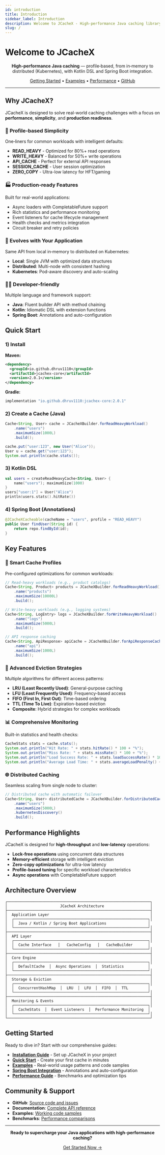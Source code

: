 ```yaml
---
id: introduction
title: Introduction
sidebar_label: Introduction
description: Welcome to JCacheX - High-performance Java caching library
slug: /
---
```


# Welcome to JCacheX

<div align="center">

**High‑performance Java caching** — profile‑based, from in‑memory to distributed (Kubernetes), with Kotlin DSL and Spring Boot integration.

[Getting Started](/docs/getting-started) • [Examples](/docs/examples) • [Performance](/docs/performance) • [GitHub](https://github.com/dhruv1110/jcachex)

</div>

---

## Why JCacheX?

JCacheX is designed to solve real-world caching challenges with a focus on **performance**, **simplicity**, and **production readiness**.

### 🚀 **Profile‑based Simplicity**
One‑liners for common workloads with intelligent defaults:
- **READ_HEAVY** - Optimized for 80%+ read operations
- **WRITE_HEAVY** - Balanced for 50%+ write operations
- **API_CACHE** - Perfect for external API responses
- **SESSION_CACHE** - User session optimization
- **ZERO_COPY** - Ultra-low latency for HFT/gaming

### 🏭 **Production‑ready Features**
Built for real-world applications:
- Async loaders with CompletableFuture support
- Rich statistics and performance monitoring
- Event listeners for cache lifecycle management
- Health checks and metrics integration
- Circuit breaker and retry policies

### 🔄 **Evolves with Your Application**
Same API from local in‑memory to distributed on Kubernetes:
- **Local**: Single JVM with optimized data structures
- **Distributed**: Multi-node with consistent hashing
- **Kubernetes**: Pod-aware discovery and auto-scaling

### 👨‍💻 **Developer‑friendly**
Multiple language and framework support:
- **Java**: Fluent builder API with method chaining
- **Kotlin**: Idiomatic DSL with extension functions
- **Spring Boot**: Annotations and auto-configuration

## Quick Start

### 1) Install

**Maven:**
```xml
<dependency>
  <groupId>io.github.dhruv1110</groupId>
  <artifactId>jcachex-core</artifactId>
  <version>2.0.1</version>
</dependency>
```

**Gradle:**
```gradle
implementation "io.github.dhruv1110:jcachex-core:2.0.1"
```

### 2) Create a Cache (Java)

```java
Cache<String, User> cache = JCacheXBuilder.forReadHeavyWorkload()
    .name("users")
    .maximumSize(1000L)
    .build();

cache.put("user:123", new User("Alice"));
User u = cache.get("user:123");
System.out.println(cache.stats());
```

### 3) Kotlin DSL

```kotlin
val users = createReadHeavyCache<String, User> {
    name("users"); maximumSize(1000)
}
users["user:1"] = User("Alice")
println(users.stats().hitRate())
```

### 4) Spring Boot (Annotations)

```java
@JCacheXCacheable(cacheName = "users", profile = "READ_HEAVY")
public User findUser(String id) {
    return repo.findById(id);
}
```

## Key Features

### 🎯 **Smart Cache Profiles**
Pre-configured optimizations for common workloads:

```java
// Read-heavy workloads (e.g., product catalogs)
Cache<String, Product> products = JCacheXBuilder.forReadHeavyWorkload()
    .name("products")
    .maximumSize(10000L)
    .build();

// Write-heavy workloads (e.g., logging systems)
Cache<String, LogEntry> logs = JCacheXBuilder.forWriteHeavyWorkload()
    .name("logs")
    .maximumSize(5000L)
    .build();

// API response caching
Cache<String, ApiResponse> apiCache = JCacheXBuilder.forApiResponseCaching()
    .name("api")
    .maximumSize(1000L)
    .build();
```

### 🔄 **Advanced Eviction Strategies**
Multiple algorithms for different access patterns:

- **LRU (Least Recently Used)**: General-purpose caching
- **LFU (Least Frequently Used)**: Frequency-based access
- **FIFO (First In, First Out)**: Time-based ordering
- **TTL (Time To Live)**: Expiration-based eviction
- **Composite**: Hybrid strategies for complex workloads

### 📊 **Comprehensive Monitoring**
Built-in statistics and health checks:

```java
CacheStats stats = cache.stats();
System.out.println("Hit Rate: " + stats.hitRate() * 100 + "%");
System.out.println("Miss Rate: " + stats.missRate() * 100 + "%");
System.out.println("Load Success Rate: " + stats.loadSuccessRate() * 100 + "%");
System.out.println("Average Load Time: " + stats.averageLoadPenalty() + "ms");
```

### 🌐 **Distributed Caching**
Seamless scaling from single node to cluster:

```java
// Distributed cache with automatic failover
Cache<String, User> distributedCache = JCacheXBuilder.forDistributedCaching()
    .name("users")
    .maximumSize(5000L)
    .kubernetesDiscovery()
    .build();
```

## Performance Highlights

JCacheX is designed for **high-throughput** and **low-latency** operations:

- **Lock-free operations** using concurrent data structures
- **Memory-efficient** storage with intelligent eviction
- **Zero-copy optimizations** for ultra-low latency
- **Profile-based tuning** for specific workload characteristics
- **Async operations** with CompletableFuture support

## Architecture Overview

```
┌─────────────────────────────────────────────────────────────────┐
│                        JCacheX Architecture                     │
├─────────────────────────────────────────────────────────────────┤
│  Application Layer                                              │
│  ┌─────────────────────────────────────────────────────────────┐│
│  │  Java / Kotlin / Spring Boot Applications                   │
│  └─────────────────────────────────────────────────────────────┘│
├─────────────────────────────────────────────────────────────────┤
│  API Layer                                                      │
│  ┌─────────────────────────────────────────────────────────────┐│
│  │  Cache Interface   │   CacheConfig   │   CacheBuilder       │
│  └─────────────────────────────────────────────────────────────┘│
├─────────────────────────────────────────────────────────────────┤
│  Core Engine                                                    │
│  ┌─────────────────────────────────────────────────────────────┐│
│  │  DefaultCache  │  Async Operations  │  Statistics           │
│  └─────────────────────────────────────────────────────────────┘│
├─────────────────────────────────────────────────────────────────┤
│  Storage & Eviction                                             │
│  ┌─────────────────────────────────────────────────────────────┐│
│  │  ConcurrentHashMap  │  LRU  │  LFU  │  FIFO  │  TTL         │
│  └─────────────────────────────────────────────────────────────┘│
├─────────────────────────────────────────────────────────────────┤
│  Monitoring & Events                                            │
│  ┌─────────────────────────────────────────────────────────────┐│
│  │  CacheStats  │  Event Listeners  │  Performance Monitoring  │
│  └─────────────────────────────────────────────────────────────┘│
└─────────────────────────────────────────────────────────────────┘
```

## Getting Started

Ready to dive in? Start with our comprehensive guides:

- **[Installation Guide](/docs/getting-started/installation)** - Set up JCacheX in your project
- **[Quick Start](/docs/getting-started/quick-start)** - Create your first cache in minutes
- **[Examples](/docs/examples)** - Real-world usage patterns and code samples
- **[Spring Boot Integration](/docs/spring-boot)** - Annotations and auto-configuration
- **[Performance Guide](/docs/performance)** - Benchmarks and optimization tips

## Community & Support

- **GitHub**: [Source code and issues](https://github.com/dhruv1110/jcachex)
- **Documentation**: [Complete API reference](/docs/api-reference)
- **Examples**: [Working code samples](/docs/examples)
- **Benchmarks**: [Performance comparisons](/docs/performance)

---

<div align="center">

**Ready to supercharge your Java applications with high-performance caching?**

[Get Started Now →](/docs/getting-started)

</div>

